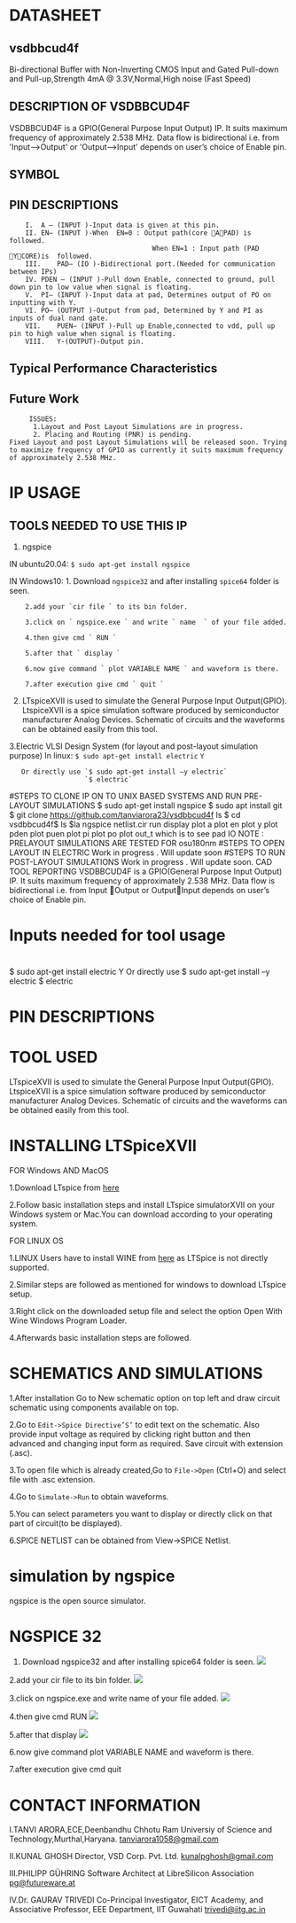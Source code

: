 # DATASHEET
 ## vsdbbcud4f
   Bi-directional Buffer with Non-Inverting CMOS Input and Gated Pull-down and Pull-up,Strength 4mA @ 3.3V,Normal,High noise (Fast Speed)
 ## DESCRIPTION OF VSDBBCUD4F
   VSDBBCUD4F is a GPIO(General Purpose Input Output) IP. It suits maximum frequency of approximately 2.538 MHz. Data flow is bidirectional i.e. from 'Input-->Output' or 
   'Output-->Input' depends on user’s choice of Enable pin.

 ## SYMBOL

 ## PIN DESCRIPTIONS
        I.	A – (INPUT )-Input data is given at this pin.
        II.	EN– (INPUT )-When  EN=0 : Output path(core APAD) is  followed.
                                        When EN=1 : Input path (PAD YCORE)is  followed.
        III.	PAD– (IO )-Bidirectional port.(Needed for communication between IPs)
        IV.	PDEN – (INPUT )-Pull down Enable, connected to ground, pull down pin to low value when signal is floating.
        V.	PI– (INPUT )-Input data at pad, Determines output of PO on  inputting with Y.
        VI.	PO– (OUTPUT )-Output from pad, Determined by Y and PI as inputs of dual nand gate.  
        VII.	PUEN– (INPUT )-Pull up Enable,connected to vdd, pull up pin to high value when signal is floating.
        VIII.	Y-(OUTPUT)-Output pin.

## Typical Performance Characteristics

## Future Work 
         ISSUES:
	      1.Layout and Post Layout Simulations are in progress.
	      2. Placing and Routing (PNR) is pending. 
    Fixed Layout and post Layout Simulations will be released soon. Trying to maximize frequency of GPIO as currently it suits maximum frequency of approximately 2.538 MHz.


# IP USAGE
## TOOLS NEEDED TO USE THIS IP
  1. ngspice

   IN ubuntu20.04:
                         ` $ sudo apt-get install ngspice `
			 
   IN Windows10:
            1. Download ` ngspice32 ` and after installing ` spice64 ` folder is seen.
            
	    2.add your `cir file ` to its bin folder.
            
	    3.click on ` ngspice.exe ` and write ` name  ` of your file added.
            
	    4.then give cmd ` RUN `
            
	    5.after that ` display `
            
	    6.now give command ` plot VARIABLE NAME ` and waveform is there.
            
	    7.after execution give cmd ` quit `


   2. LTspiceXVII is used to simulate the General Purpose Input Output(GPIO). LtspiceXVII is a spice simulation software produced by semiconductor manufacturer Analog Devices.         Schematic of circuits and the waveforms can be obtained easily from this tool.


   3.Electric VLSI Design System (for layout and post-layout simulation purpose)
       In linux:       `$ sudo apt-get install electric`
                       `Y`
		       
       Or directly use `$ sudo apt-get install –y electric`
                       `$ electric`
		       
#STEPS TO CLONE IP ON TO UNIX BASED SYSTEMS AND RUN PRE-LAYOUT SIMULATIONS
$ sudo apt-get install ngspice
$ sudo apt install git
$ git clone https://github.com/tanviarora23/vsdbbcud4f ls
$ cd vsdbbcud4f$ ls
$la
ngspice netlist.cir
run
display
plot a
plot en
plot y
plot pden
plot puen
plot pi
plot po
plot out_t which is to see pad IO
NOTE : PRELAYOUT SIMULATIONS ARE TESTED FOR osu180nm
#STEPS TO OPEN LAYOUT IN ELECTRIC
            Work in progress . Will update soon
#STEPS TO RUN POST-LAYOUT SIMULATIONS
            Work in progress . Will update soon.
CAD TOOL REPORTING
VSDBBCUD4F is a GPIO(General Purpose Input Output) IP. It suits maximum frequency of approximately 2.538 MHz. Data flow is bidirectional i.e. from Input Output or OutputInput depends on user’s choice of Enable pin.
# Inputs needed for tool usage 
#
$ sudo apt-get install electric
Y
Or directly use $ sudo apt-get install –y electric
$ electric













# PIN DESCRIPTIONS




# TOOL USED
LTspiceXVII is used to simulate the General Purpose Input Output(GPIO). LtspiceXVII is a spice simulation software produced by semiconductor manufacturer Analog Devices. Schematic of circuits and the waveforms can be obtained easily from this tool.

# INSTALLING LTSpiceXVII

   FOR Windows AND MacOS

  1.Download LTspice from [here](https://www.analog.com/en/design-center/design-tools-and-calculators/ltspice-simulator.html) 
  
  2.Follow basic installation steps and install LTspice simulatorXVII on your Windows system or Mac.You can download according to your operating system.

   FOR LINUX OS
	
   1.LINUX Users have to install WINE from [here](https://wiki.winehq.org/Download) as LTSpice is not directly supported.
   
   2.Similar steps are followed as mentioned for windows to download LTspice setup.
   
   3.Right click on the downloaded setup file and select the option Open With Wine Windows Program Loader.
   
   4.Afterwards basic installation steps are followed.
   
   # SCHEMATICS AND SIMULATIONS

  1.After installation Go to New schematic option on top left and draw circuit schematic using components available on top.
  
  2.Go to ` Edit->Spice Directive’S’ ` to edit text on the schematic. Also provide input voltage as required by clicking right button and then advanced and changing input form as required. Save circuit with extension (.asc).

  3.To open file which is already created,Go to ` File->Open ` (Ctrl+O) and select file with .asc extension.

  4.Go to ` Simulate->Run ` to obtain waveforms.

  5.You can select parameters you want to display or directly click on that part of circuit(to be displayed). 

  6.SPICE NETLIST can be obtained from View->SPICE Netlist.
  

# simulation by ngspice

ngspice is the open source simulator.

# NGSPICE 32
1. Download ngspice32 and after installing spice64 folder is seen.
![](https://github.com/tanu2303/BidirectionalBuffer-GPIO/blob/master/NGSPICE%2032/A.png)

2.add your cir file to its bin folder.
![](https://github.com/tanu2303/BidirectionalBuffer-GPIO/blob/master/NGSPICE%2032/B.png)

3.click on ngspice.exe and write name of your file added.
![](https://github.com/tanu2303/BidirectionalBuffer-GPIO/blob/master/NGSPICE%2032/C.png)

4.then give cmd RUN
![](https://github.com/tanu2303/BidirectionalBuffer-GPIO/blob/master/NGSPICE%2032/D.png)

5.after that display
![](https://github.com/tanu2303/BidirectionalBuffer-GPIO/blob/master/NGSPICE%2032/E.png)

6.now give command plot VARIABLE NAME and waveform is there.

7.after execution give cmd quit

# CONTACT INFORMATION
I.TANVI ARORA,ECE,Deenbandhu Chhotu Ram Universiy of Science and Technology,Murthal,Haryana. tanviarora1058@gmail.com

II.KUNAL GHOSH Director, VSD Corp. Pvt. Ltd. kunalpghosh@gmail.com

III.PHILIPP GÜHRING Software Architect at LibreSilicon Association pg@futureware.at

IV.Dr. GAURAV TRIVEDI Co-Principal Investigator, EICT Academy,
and Associative Professor, EEE Department, IIT Guwahati trivedi@iitg.ac.in
